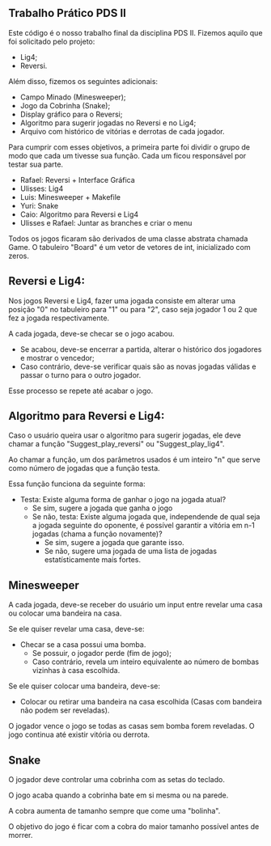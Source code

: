 Trabalho Prático PDS II
-

Este código é o nosso trabalho final da disciplina PDS II.
Fizemos aquilo que foi solicitado pelo projeto:
- Lig4;
- Reversi.

Além disso, fizemos os seguintes adicionais:
- Campo Minado (Minesweeper);
- Jogo da Cobrinha (Snake);
- Display gráfico para o Reversi;
- Algoritmo para sugerir jogadas no Reversi e no Lig4;
- Arquivo com histórico de vitórias e derrotas de cada jogador.

Para cumprir com esses objetivos, a primeira parte foi dividir o grupo de modo que cada um tivesse sua função. Cada um ficou responsável por testar sua parte.
- Rafael: Reversi + Interface Gráfica
- Ulisses: Lig4
- Luis: Minesweeper + Makefile
- Yuri: Snake
- Caio: Algoritmo para Reversi e Lig4
- Ulisses e Rafael: Juntar as branches e criar o menu

Todos os jogos ficaram são derivados de uma classe abstrata chamada Game. O tabuleiro "Board" é um vetor de vetores de int, inicializado com zeros.

Reversi e Lig4:
-
Nos jogos Reversi e Lig4, fazer uma jogada consiste em alterar uma posição "0" no tabuleiro para "1" ou para "2", caso seja jogador 1 ou 2 que fez a jogada respectivamente.

A cada jogada, deve-se checar se o jogo acabou.
  - Se acabou, deve-se encerrar a partida, alterar o histórico dos jogadores e mostrar o vencedor;
  - Caso contrário, deve-se verificar quais são as novas jogadas válidas e passar o turno para o outro jogador.

Esse processo se repete até acabar o jogo.

  Algoritmo para Reversi e Lig4:
  -
  
  Caso o usuário queira usar o algoritmo para sugerir jogadas, ele deve chamar a função "Suggest_play_reversi" ou "Suggest_play_lig4".
  
  Ao chamar a função, um dos parâmetros usados é um inteiro "n" que serve como número de jogadas que a função testa.
  
  Essa função funciona da seguinte forma:
  - Testa: Existe alguma forma de ganhar o jogo na jogada atual?
    - Se sim, sugere a jogada que ganha o jogo
    - Se não, testa: Existe alguma jogada que, independende de qual seja a jogada seguinte do oponente, é possível garantir a vitória em n-1 jogadas (chama a função novamente)?
      - Se sim, sugere a jogada que garante isso.
      - Se não, sugere uma jogada de uma lista de jogadas estatísticamente mais fortes.


Minesweeper
-
A cada jogada, deve-se receber do usuário um input entre revelar uma casa ou colocar uma bandeira na casa.

  Se ele quiser revelar uma casa, deve-se:
  - Checar se a casa possui uma bomba.
      - Se possuir, o jogador perde (fim de jogo);
      - Caso contrário, revela um inteiro equivalente ao número de bombas vizinhas à casa escolhida.
  
  Se ele quiser colocar uma bandeira, deve-se:
  - Colocar ou retirar uma bandeira na casa escolhida (Casas com bandeira não podem ser reveladas).
    
O jogador vence o jogo se todas as casas sem bomba forem reveladas.
O jogo continua até existir vitória ou derrota.

Snake
-
O jogador deve controlar uma cobrinha com as setas do teclado.

O jogo acaba quando a cobrinha bate em si mesma ou na parede.

A cobra aumenta de tamanho sempre que come uma "bolinha".

O objetivo do jogo é ficar com a cobra do maior tamanho possível antes de morrer.

